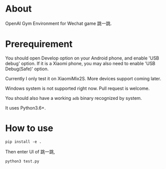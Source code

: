 # About

OpenAI Gym Environment for Wechat game 跳一跳.

# Prerequirement

You should open Develop option on your Android phone, and enable 'USB debug' option. 
If it is a Xiaomi phone, you may also need to enable 'USB Debug(Safe)' option.

Currently I only test it on XiaomiMix2S. More devices support coming later.

Windows system is not supported right now. Pull request is welcome.

You should also have a working `adb` binary recognized by system.

It uses Python3.6+.

# How to use

```
pip install -e .
```

Then enter UI of 跳一跳,

```
python3 test.py
```


